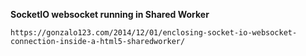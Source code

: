
**SocketIO websocket running in Shared Worker**

`https://gonzalo123.com/2014/12/01/enclosing-socket-io-websocket-connection-inside-a-html5-sharedworker/`